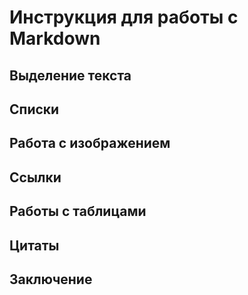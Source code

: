# Инструкция для работы с Markdown

## Выделение текста

## Списки

## Работа с изображением

## Ссылки

## Работы с таблицами

## Цитаты 

## Заключение
